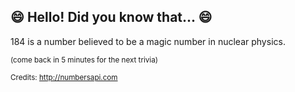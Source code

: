 ## :smile: Hello! Did you know that... :smile:
184 is a number believed to be a magic number in nuclear physics.

<sup>(come back in 5 minutes for the next trivia)</sup>


<sup>Credits: http://numbersapi.com</sup>
